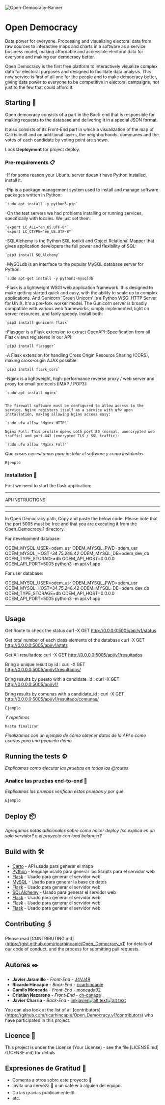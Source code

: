 <!-- icons with padding -->

[1.1]: http://i.imgur.com/tXSoThF.png (twitter icon with padding)
[2.1]: http://i.imgur.com/P3YfQoD.png (facebook icon with padding)
[3.1]: http://i.imgur.com/yCsTjba.png (google plus icon with padding)
[4.1]: http://i.imgur.com/YckIOms.png (tumblr icon with padding)
[5.1]: http://i.imgur.com/1AGmwO3.png (dribbble icon with padding)
[6.1]: http://i.imgur.com/0o48UoR.png (github icon with padding)

<!-- icons without padding -->

[1.2]: http://i.imgur.com/wWzX9uB.png (twitter icon without padding)
[2.2]: http://i.imgur.com/fep1WsG.png (facebook icon without padding)
[3.2]: http://i.imgur.com/VlgBKQ9.png (google plus icon without padding)
[4.2]: http://i.imgur.com/jDRp47c.png (tumblr icon without padding)
[5.2]: http://i.imgur.com/Vvy3Kru.png (dribbble icon without padding)
[6.2]: http://i.imgur.com/9I6NRUm.png (github icon without padding)

<!-- links to your social media accounts -->
<!-- update these accordingly -->

[1]: http://www.twitter.com/linkjavier
[2]: http://www.facebook.com/sednaoui
[3]: https://plus.google.com/+CarlSednaoui
[4]: http://carlsed.tumblr.com
[5]: http://dribbble.com/carlsednaoui
[6]: http://www.github.com/linkjavier

![Open-Democracy-Banner](https://user-images.githubusercontent.com/54350108/97485354-03ea3900-1928-11eb-8098-d350a053b70f.jpg)

# Open Democracy

Data power for everyone. Processing and visualizing electoral data from raw sources to interactive maps and charts in a software as a service business model, making affordable and accessible electoral data for everyone and making our democracy better.

Open Democracy is the first free platform to interactively visualize complex data for electoral purposes and designed to facilitate data analysis.
This new service is first of all one for the people and to make democracy better, giving data power to everyone to be competitive in electoral campaigns, not just to the few that could afford it.

## Starting 🚀

Open democracy consists of a part in the Back-end that is responsible for making requests to the database and delivering it in a special JSON format.

It also consists of its Front-End part in which a visualization of the map of Cali is built and on additional layers, the neighborhoods, communes and the votes of each candidate by voting point are shown.

Look **Deployment** for project deploy.


### Pre-requirements 📋

-If for some reason your Ubuntu server doesn`t have Python installed, install it.

-Pip is a package management system used to install and manage software packages written in Python:

    `sudo apt install -y python3-pip`

-On the test servers we had problems installing or running services, specifically with locales. We just set them:

    `export LC_ALL="en_US.UTF-8"`
    `export LC_CTYPE="en_US.UTF-8"`

-SQLAlchemy is the Python SQL toolkit and Object Relational Mapper that gives application developers the full power and flexibility of SQL:

    `pip3 install SQLAlchemy`


-MySQLdb is an interface to the popular MySQL database server for Python:
    
    `sudo apt-get install -y python3-mysqldb`


-Flask is a lightweight WSGI web application framework. It is designed to make getting started quick and easy, with the ability to scale up to complex applications. And Gunicorn 'Green Unicorn' is a Python WSGI HTTP Server for UNIX. It's a pre-fork worker model. The Gunicorn server is broadly compatible with various web frameworks, simply implemented, light on server resources, and fairly speedy. Install both:


    `pip3 install gunicorn flask`

-Flasgger is a Flask extension to extract OpenAPI-Specification from all Flask views registered in our API:
    
    `pip3 install flasgger`


-A Flask extension for handling Cross Origin Resource Sharing (CORS), making cross-origin AJAX possible.

    `pip3 install flask_cors`

-Nginx is a lightweight, high-performance reverse proxy / web server and proxy for email protocols (IMAP / POP3):

    `sudo apt install nginx`
    

    The firewall software must be configured to allow access to the service. Nginx registers itself as a service with ufw upon installation, making allowing Nginx access easy:

    `sudo ufw allow 'Nginx HTTP'`

    Nginx Full: This profile opens both port 80 (normal, unencrypted web traffic) and port 443 (encrypted TLS / SSL traffic):

    `sudo ufw allow 'Nginx Full'`



_Que cosas necesitamos para instalar el software y como instalarlas_

```
Ejemplo
```

### Installation 🔧


First we need to start the flask application:

***
API INSTRUCTIONS
***
--------

In Open Democracy path, Copy and paste the below code. Please note that the port 5005 must be free
and that you are executing it from the Open_Democracy_1 directory. 

For development database:

ODEM_MYSQL_USER=odem_usr ODEM_MYSQL_PWD=odem_usr ODEM_MYSQL_HOST=34.75.248.42 ODEM_MYSQL_DB=odem_dev_db ODEM_TYPE_STORAGE=db ODEM_API_HOST=0.0.0.0 ODEM_API_PORT=5005 python3 -m api.v1.app

For user database:

ODEM_MYSQL_USER=odem_usr ODEM_MYSQL_PWD=odem_usr ODEM_MYSQL_HOST=34.75.248.42 ODEM_MYSQL_DB=odem_dev_db ODEM_TYPE_STORAGE=db ODEM_API_HOST=0.0.0.0 ODEM_API_PORT=5005 python3 -m api.v1.app

--------
Usage
--------

Get Route to check the status
curl -X GET http://0.0.0.0:5005/api/v1/status

Get total number of each class elements of the database
curl -X GET http://0.0.0.0:5005/api/v1/stats

Get All resultados:
curl -X GET http://0.0.0.0:5005/api/v1/resultados

Bring a unique result by id <int>:
curl -X GET http://0.0.0.0:5005/api/v1/resultados/<int>

Bring results by puesto with a candidate_id <int>:
curl -X GET http://0.0.0.0:5005/api/v1/<int>

Bring results by comunas with a candidate_id <int>:
curl -X GET http://0.0.0.0:5005/api/v1/resultado/comunas/<int> 

```
Ejemplo
```

_Y repetimos_

```
hasta finalizar
```

_Finalizamos con un ejemplo de cómo obtener datos de la API o como usarlos para una pequeña demo_

## Running the tests ⚙️

_Explicamos como ejecutar las pruebas en todas las @routes_

### Analice las pruebas end-to-end 🔩

_Explicamos las pruebas verifican estas pruebas y por qué_

```
Ejemplo
```

## Deploy 📦

_Agregamos notas adicionales sobre como hacer deploy (se explica en un solo servidor? o el proyecto con load balancer?_

## Build with 🛠️

* [Carto](https://carto.com/) - API usada para generar el mapa
* [Python](https://www.python.org/) - lenguaje usado para generar los Scripts para el servidor web 
* [Flask](ttps://palletsprojects.com/p/flask/) - Usado para generar el servidor web
* [MySQL](https://www.mysql.com/) - Usado para generar la base de datos
* [Flask](ttps://palletsprojects.com/p/flask/) - Usado para generar el servidor web
* [SQLAlchemy](ttps://palletsprojects.com/p/flask/) - Usado para generar el servidor web
* [Flask](ttps://palletsprojects.com/p/flask/) - Usado para generar el servidor web
* [Flask](ttps://palletsprojects.com/p/flask/) - Usado para generar el servidor web
* [Flask](ttps://palletsprojects.com/p/flask/) - Usado para generar el servidor web



## Contributing 🖇️

Please read [CONTRIBUTING.md] (https://gist.github.com/ricarhincapie/Open_Democracy_v1) for details of our code of conduct, and the process for submitting pull requests.

## Autores ✒️

* **Javier Jaramillo** - *Front-End* - [J4VJ4R](https://github.com/J4VJ4R)
* **Ricardo Hincapie** - *Back-End* - [ricarhincapie](https://github.com/ricarhincapie)
* **Camilo Moncada** - *Front-End* - [moncada92](https://github.com/moncada92)
* **Cristian Nazareno** - *Front-End* - [ch-canaza](https://github.com/ch-canaza)
* **Javier Charria** - *Back-End* - [linkjavier](https://github.com/linkjavier)[![alt text][1.2]][1][![alt text][6.2]][6]

You can also look at the list of all [contributors] (https://github.com/ricarhincapie/Open_Democracy_v1/contributors) who have participated in this project.

## Licence 📄

This project is under the License (Your License) - see the file [LICENSE.md] (LICENSE.md) for details

## Expresiones de Gratitud 🎁

* Comenta a otros sobre este proyecto 📢
* Invita una cerveza 🍺 o un café ☕ a alguien del equipo. 
* Da las gracias públicamente 🤓.
* etc.
